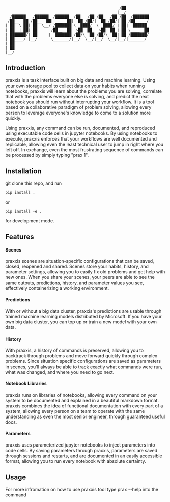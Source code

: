 ```
                                                  /██          
                                                 |__/          
  /██████   /██████  /██████  /██   /██ /██   /██ /██  /███████
 /██__  ██ /██__  ██|____  ██|  ██ /██/|  ██ /██/| ██ /██_____/
| ██  \ ██| ██  \__/ /███████ \  ████/  \  ████/ | ██|  ██████ 
| ██  | ██| ██      /██__  ██  >██  ██   >██  ██ | ██ \____  ██
| ███████/| ██     |  ███████ /██/\  ██ /██/\  ██| ██ /███████/
| ██____/ |__/      \_______/|__/  \__/|__/  \__/|__/|_______/ 
| ██                                                           
| ██                                                           
|__/
```

## Introduction
praxxis is a task interface built on big data and machine learning. Using your own storage pool to collect data on your habits when running notebooks, praxxis will learn about the problems you are solving, correlate that with the problems everyone else is solving, and predict the next notebook you should run without interrupting your workflow. It is a tool based on a collaborative paradigm of problem solving, allowing every person to leverage everyone's knowledge to come to a solution more quickly.

Using praxxis, any command can be run, documented, and reproduced using executable code cells in jupyter notebooks. By using notebooks to execute, praxxis enforces that your workflows are well documented and replicable, allowing even the least technical user to jump in right where you left off. In exchange, even the most frustrating sequence of commands can be processed by simply typing "prax 1".

## Installation 
git clone this repo, and run 
``` 
pip install .
```
or 
``` 
pip install -e .
```
for development mode.

## Features
#### Scenes
praxxis scenes are situation-specific configurations that can be saved, closed, reopened and shared. Scenes store your habits, history, and parameter settings, allowing you to easily fix old problems and get help with new ones. When you share your scenes, your peers are able to see the same outputs, predictions, history, and parameter values you see, effectively containerizing a working environment.

#### Predictions 
With or without a big data cluster, praxxis's predictions are usable through trained machine learning models distributed by Microsoft. If you have your own big data cluster, you can top up or train a new model with your own data.

#### History
With praxxis, a history of commands is preserved, allowing you to backtrack through problems and move forward quickly through complex problems. Since situation specific configurations are saved as parameters in scenes, you'll always be able to track exactly what commands were run, what was changed, and where you need to go next.

#### Notebook Libraries
praxxis runs on libraries of notebooks, allowing every command on your system to be documented and explained in a beautiful markdown format. praxxis combines the idea of functional documentation with every part of a system, allowing every person on a team to operate with the same understanding as even the most senior engineer, through guaranteed useful docs.

#### Parameters
praxxis uses parameterized jupyter notebooks to inject parameters into code cells. By saving parameters through praxxis, parameters are saved through sessions and restarts, and are documented in an easily accessible format, allowing you to run every notebook with absolute certainty. 

## Usage
For more infromation on how to use praxxis tool type prax --help into the command 
